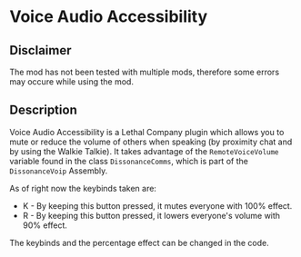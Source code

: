 # Voice Audio Accessibility
## Disclaimer
The mod has not been tested with multiple mods, therefore some errors may occure while using the mod.

## Description
Voice Audio Accessibility is a Lethal Company plugin which allows you to mute or reduce the volume of others when speaking (by proximity chat and by using the Walkie Talkie). 
It takes advantage of the `RemoteVoiceVolume` variable found in the class `DissonanceComms`, which is part of the `DissonanceVoip` Assembly.

As of right now the keybinds taken are:
- K - By keeping this button pressed, it mutes everyone with 100% effect.
- R - By keeping this button pressed, it lowers everyone's volume with 90% effect.

The keybinds and the percentage effect can be changed in the code.

